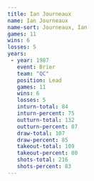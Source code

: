 ```yaml
---
title: Ian Journeaux
name: Ian Journeaux
name-sort: Journeaux, Ian
games: 11
wins: 6
losses: 5
years:
 - year: 1987
   event: Brier
   team: "QC"
   position: Lead
   games: 11
   wins: 6
   losses: 5
   inturn-total: 84
   inturn-percent: 75
   outturn-total: 132
   outturn-percent: 87
   draw-total: 107
   draw-percent: 85
   takeout-total: 109
   takeout-percent: 80
   shots-total: 216
   shots-percent: 83
---
```

